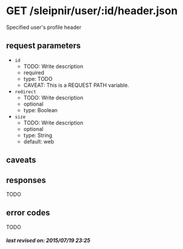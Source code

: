 # GET /sleipnir/user/:id/header.json

Specified user's profile header

## request parameters

- `id`
  - TODO: Write description
  - required
  - type: TODO
  - CAVEAT: This is a REQUEST PATH variable.
- `redirect`
  - TODO: Write description
  - optional
  - type: Boolean
- `size`
  - TODO: Write description
  - optional
  - type: String
  - default: web

## caveats

## responses

TODO

## error codes

TODO

##### last revised on: 2015/07/19 23:25
